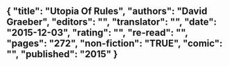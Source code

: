 {
 "title": "Utopia Of Rules",
 "authors": "David Graeber",
 "editors": "",
 "translator": "",
 "date": "2015-12-03",
 "rating": "",
 "re-read": "",
 "pages": "272",
 "non-fiction": "TRUE",
 "comic": "",
 "published": "2015"
}
---

